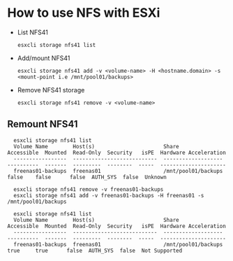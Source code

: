 # How to use NFS with ESXi

* List NFS41
    
      esxcli storage nfs41 list
      
* Add/mount NFS41

      esxcli storage nfs41 add -v <volume-name> -H <hostname.domain> -s <mount-point i.e /mnt/pool01/backups>

* Remove NFS41 storage

      esxcli storage nfs41 remove -v <volume-name>
      
## Remount NFS41

      esxcli storage nfs41 list
      Volume Name        Host(s)                      Share                Accessible  Mounted  Read-Only  Security   isPE  Hardware Acceleration
      -----------------  ---------------------------  -------------------  ----------  -------  ---------  --------  -----  ---------------------
      freenas01-backups  freenas01                    /mnt/pool01/backups       false    false      false  AUTH_SYS  false  Unknown

      esxcli storage nfs41 remove -v freenas01-backups
      esxcli storage nfs41 add -v freenas01-backups -H freenas01 -s /mnt/pool01/backups

      esxcli storage nfs41 list
      Volume Name        Host(s)                      Share                Accessible  Mounted  Read-Only  Security   isPE  Hardware Acceleration
      -----------------  ---------------------------  -------------------  ----------  -------  ---------  --------  -----  ---------------------
      freenas01-backups  freenas01                    /mnt/pool01/backups        true     true      false  AUTH_SYS  false  Not Supported


      
